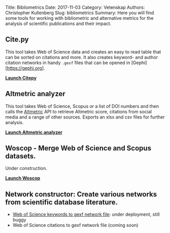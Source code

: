 Title: Bibliometrics
Date: 2017-11-03
Category: Vetenskap
Authors: Christopher Kullenberg
Slug: bibliometrics
Summary: Here you will find some tools for working with bibliometric and alternative metrics for the analysis of scientific publications and their impact.

## Cite.py

This tool takes Web of Science data and creates an easy to read table that can be sorted on citations and more. It also creates keyword- and author citation networks in handy `.gexf` files that can be opened in [Gephi][https://gephi.org].

[**Launch Citepy**](citepy.html)

## Altmetric analyzer

This tool takes Web of Science, Scopus or a list of DOI numbers
and then calls the <a href="https://altmetric.com">Altmetric</a>
API to retrieve Altmetric score, citations from social media and
a range of other sources. Exports an xlsx and csv files for
further analysis. 

[**Launch Altmetric analyzer**](/cgi-bin/altmetric.py)

## Woscop - Merge Web of Science and Scopus datasets.

Under construction. 

[**Launch Woscop**](/cgi-bin/woscopweb.py)

## Network constructor: Create various networks from scientific database literature.

- [Web of Science keywords to gexf network file](/cgi-bin/keywordstogexf.py): under deployment, still buggy
- Web of Science citations to gexf network file (coming soon)